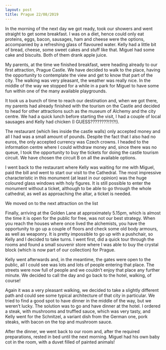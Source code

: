 ```yaml
---
layout: post
title: Prague 22/08/2019
---
```



In the morning of the next day we got ready, took our showers and went straight to get some breakfast. I was on a diet, hence could only eat proteins, eggs, bacon, sausages, ham and cheese were the options, accompanied by a refreshing glass of flavoured water. Kelly had a little bit of bread, cheese, some sweet cakes and stuff like that. Miguel had some cake and biscuits. Both of them drank apple juice.

My parents, at the time we finished breakfast, were heading already to our first attraction, Prague Castle. We have decided to walk to the place, having the opportunity to contemplate the view and get to know that part of the city. The walking was very pleasant, the weather was really nice. In the middle of the way we stopped for a while in a park for Miguel to have some fun within one of the many available playgrounds.

It took us a bunch of time to reach our destination and, when we got there, my parents had already finished with the tourism on the Castle and decided to head for other attractions such as the museum of Alchemy and the city centre. We had a quick lunch before starting the visit, I had a couple of local sausages and Kelly had chicken (I GUESS????????!?!?!).

The restaurant (which lies inside the castle walls) only accepted money and all I had was a small amount of pounds. Despite the fact that I also had no euros, the only accepted currency was Czech crowns. I headed to the information centre where I could withdraw money and, since there was no queue, I took the opportunity to buy the tickets for doing the castle tourism circuit. We have chosen the circuit B on all the available options.

I went back to the restaurant where Kelly was waiting for me with Miguel, paid the bill and went to start our visit to the Cathedral. The most impressive characteristic in this monument (at least in our opinion) was the huge coloured glass windows with holy figures. It is still possible to enter the monument without a ticket, although to be able to go through the whole cathedral, as well as approaching the altar, a ticket is needed.

We moved on to the next attraction on the list


Finally, arriving at the Golden Lane at approximately 5.15pm, which is almost the time it is open for the public for free, was not our best strategy. When you reach the houses where once lived the alchemists, you have the opportunity to go up a couple of floors and check some old body armours, as well as weaponry. It is pretty impossible to go up with a pushchair, so Kelly and I decided to take turns. I went first, did a quick tour through the rooms and found a small souvenir store where I was able to buy the crystal block (which is now part of our collection) for Prague.

Kelly went afterwards and, in the meantime, the gates were open to the public, all I could see was lots and lots of people entering that place. The streets were now full of people and we couldn’t enjoy that place any further minute. We decided to call the day and go back to the hotel, walking, of course!

Again it was a very pleasant walking, we decided to take a slightly different path and could see some typical architecture of that city in particular. We tried to find a good spot to have dinner in the middle of the way, but we weren’t lucky. The solution was to go and have dinner at the hotel. I ordered a steak, with mushrooms and truffled sauce, which was very tasty, and Kelly went for the Schnitzel, a variant dish from the German one, pork steaks, with bacon on the top and mushroom sauce.

After the dinner, we went back to our room and, after the required preparations, rested in bed until the next morning. Miguel had his own baby cot in the room, with a duvet filled of painted animals!
